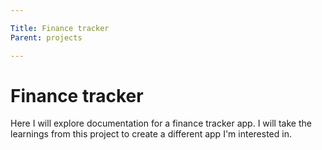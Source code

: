 ```yaml
---

Title: Finance tracker
Parent: projects

---
```


# Finance tracker

Here I will explore documentation for a finance tracker app. I will take the learnings from this project to create a different app I'm interested in. 
